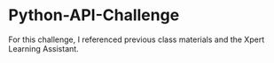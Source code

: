 # Python-API-Challenge

For this challenge, I referenced previous class materials and the Xpert Learning Assistant.